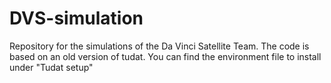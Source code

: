 # DVS-simulation
Repository for the simulations of the Da Vinci Satellite Team.
The code is based on an old version of tudat. You can find the environment file to install under "Tudat setup"
